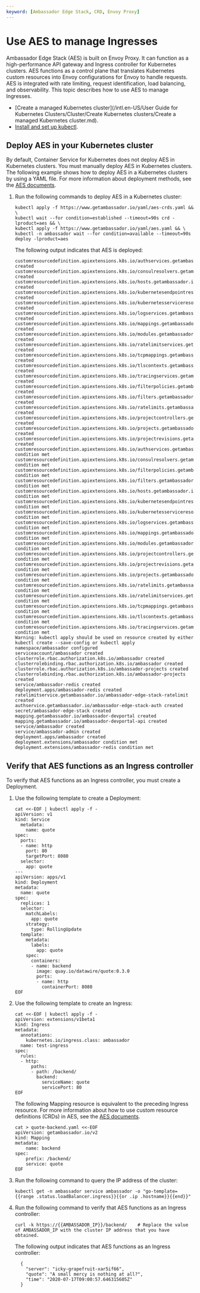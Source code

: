```yaml
---
keyword: [Ambassador Edge Stack, CRD, Envoy Proxy]
---
```


# Use AES to manage Ingresses

Ambassador Edge Stack \(AES\) is built on Envoy Proxy. It can function as a high-performance API gateway and Ingress controller for Kubernetes clusters. AES functions as a control plane that translates Kubernetes custom resources into Envoy configurations for Envoy to handle requests. AES is integrated with rate limiting, request identification, load balancing, and observability. This topic describes how to use AES to manage Ingresses.

-   [Create a managed Kubernetes cluster](/intl.en-US/User Guide for Kubernetes Clusters/Cluster/Create Kubernetes clusters/Create a managed Kubernetes cluster.md).
-   [Install and set up kubectl](https://kubernetes.io/docs/tasks/kubectl/install/?spm=a2c4g.11186623.2.11.1c924c9f2tNE6y).

## Deploy AES in your Kubernetes cluster

By default, Container Service for Kubernetes does not deploy AES in Kubernetes clusters. You must manually deploy AES in Kubernetes clusters. The following example shows how to deploy AES in a Kubernetes clusters by using a YAML file. For more information about deployment methods, see the [AES documents](https://www.getambassador.io/).

1.  Run the following commands to deploy AES in a Kubernetes cluster:

    ```
    kubectl apply -f https://www.getambassador.io/yaml/aes-crds.yaml && \
    kubectl wait --for condition=established --timeout=90s crd -lproduct=aes && \
    kubectl apply -f https://www.getambassador.io/yaml/aes.yaml && \
    kubectl -n ambassador wait --for condition=available --timeout=90s deploy -lproduct=aes
    ```

    The following output indicates that AES is deployed:

    ```
    customresourcedefinition.apiextensions.k8s.io/authservices.getambassador.io created
    customresourcedefinition.apiextensions.k8s.io/consulresolvers.getambassador.io created
    customresourcedefinition.apiextensions.k8s.io/hosts.getambassador.io created
    customresourcedefinition.apiextensions.k8s.io/kubernetesendpointresolvers.getambassador.io created
    customresourcedefinition.apiextensions.k8s.io/kubernetesserviceresolvers.getambassador.io created
    customresourcedefinition.apiextensions.k8s.io/logservices.getambassador.io created
    customresourcedefinition.apiextensions.k8s.io/mappings.getambassador.io created
    customresourcedefinition.apiextensions.k8s.io/modules.getambassador.io created
    customresourcedefinition.apiextensions.k8s.io/ratelimitservices.getambassador.io created
    customresourcedefinition.apiextensions.k8s.io/tcpmappings.getambassador.io created
    customresourcedefinition.apiextensions.k8s.io/tlscontexts.getambassador.io created
    customresourcedefinition.apiextensions.k8s.io/tracingservices.getambassador.io created
    customresourcedefinition.apiextensions.k8s.io/filterpolicies.getambassador.io created
    customresourcedefinition.apiextensions.k8s.io/filters.getambassador.io created
    customresourcedefinition.apiextensions.k8s.io/ratelimits.getambassador.io created
    customresourcedefinition.apiextensions.k8s.io/projectcontrollers.getambassador.io created
    customresourcedefinition.apiextensions.k8s.io/projects.getambassador.io created
    customresourcedefinition.apiextensions.k8s.io/projectrevisions.getambassador.io created
    customresourcedefinition.apiextensions.k8s.io/authservices.getambassador.io condition met
    customresourcedefinition.apiextensions.k8s.io/consulresolvers.getambassador.io condition met
    customresourcedefinition.apiextensions.k8s.io/filterpolicies.getambassador.io condition met
    customresourcedefinition.apiextensions.k8s.io/filters.getambassador.io condition met
    customresourcedefinition.apiextensions.k8s.io/hosts.getambassador.io condition met
    customresourcedefinition.apiextensions.k8s.io/kubernetesendpointresolvers.getambassador.io condition met
    customresourcedefinition.apiextensions.k8s.io/kubernetesserviceresolvers.getambassador.io condition met
    customresourcedefinition.apiextensions.k8s.io/logservices.getambassador.io condition met
    customresourcedefinition.apiextensions.k8s.io/mappings.getambassador.io condition met
    customresourcedefinition.apiextensions.k8s.io/modules.getambassador.io condition met
    customresourcedefinition.apiextensions.k8s.io/projectcontrollers.getambassador.io condition met
    customresourcedefinition.apiextensions.k8s.io/projectrevisions.getambassador.io condition met
    customresourcedefinition.apiextensions.k8s.io/projects.getambassador.io condition met
    customresourcedefinition.apiextensions.k8s.io/ratelimits.getambassador.io condition met
    customresourcedefinition.apiextensions.k8s.io/ratelimitservices.getambassador.io condition met
    customresourcedefinition.apiextensions.k8s.io/tcpmappings.getambassador.io condition met
    customresourcedefinition.apiextensions.k8s.io/tlscontexts.getambassador.io condition met
    customresourcedefinition.apiextensions.k8s.io/tracingservices.getambassador.io condition met
    Warning: kubectl apply should be used on resource created by either kubectl create --save-config or kubectl apply
    namespace/ambassador configured
    serviceaccount/ambassador created
    clusterrole.rbac.authorization.k8s.io/ambassador created
    clusterrolebinding.rbac.authorization.k8s.io/ambassador created
    clusterrole.rbac.authorization.k8s.io/ambassador-projects created
    clusterrolebinding.rbac.authorization.k8s.io/ambassador-projects created
    service/ambassador-redis created
    deployment.apps/ambassador-redis created
    ratelimitservice.getambassador.io/ambassador-edge-stack-ratelimit created
    authservice.getambassador.io/ambassador-edge-stack-auth created
    secret/ambassador-edge-stack created
    mapping.getambassador.io/ambassador-devportal created
    mapping.getambassador.io/ambassador-devportal-api created
    service/ambassador created
    service/ambassador-admin created
    deployment.apps/ambassador created
    deployment.extensions/ambassador condition met
    deployment.extensions/ambassador-redis condition met
    ```


## Verify that AES functions as an Ingress controller

To verify that AES functions as an Ingress controller, you must create a Deployment.

1.  Use the following template to create a Deployment:

    ```
    cat <<-EOF | kubectl apply -f -
    apiVersion: v1
    kind: Service
      metadata:
        name: quote
    spec:
      ports:
      - name: http
        port: 80
        targetPort: 8080
      selector:
        app: quote
    ---
    apiVersion: apps/v1
    kind: Deployment
    metadata:
      name: quote
    spec:
      replicas: 1
      selector:
        matchLabels:
          app: quote
        strategy:
          type: RollingUpdate
      template:
        metadata:
          labels:
            app: quote
        spec:
          containers:
          - name: backend
            image: quay.io/datawire/quote:0.3.0
            ports:
            - name: http
              containerPort: 8080
    EOF
    ```

2.  Use the following template to create an Ingress:

    ```
    cat <<-EOF | kubectl apply -f - 
    apiVersion: extensions/v1beta1
    kind: Ingress
    metadata:
      annotations:
        kubernetes.io/ingress.class: ambassador
      name: test-ingress
    spec:
      rules:
      - http:
          paths:
          - path: /backend/
            backend:
              serviceName: quote
              servicePort: 80
    EOF
    ```

    The following Mapping resource is equivalent to the preceding Ingress resource. For more information about how to use custom resource definitions \(CRDs\) in AES, see the [AES documents](https://www.getambassador.io/docs/latest/topics/running/ingress-controller/).

    ```
    cat > quote-backend.yaml <<-EOF
    apiVersion: getambassador.io/v2
    kind: Mapping
    metadata:
        name: backend
    spec:
        prefix: /backend/
        service: quote
    EOF
    ```

3.  Run the following command to query the IP address of the cluster:

    ```
    kubectl get -n ambassador service ambassador -o "go-template={{range .status.loadBalancer.ingress}}{{or .ip .hostname}}{{end}}"
    ```

4.  Run the following command to verify that AES functions as an Ingress controller:

    ```
    curl -k https://{{AMBASSADOR_IP}}/backend/    # Replace the value of AMBASSADOR_IP with the cluster IP address that you have obtained. 
    ```

    The following output indicates that AES functions as an Ingress controller:

    ```
      {
        "server": "icky-grapefruit-xar5if66",
        "quote": "A small mercy is nothing at all?",
        "time": "2020-07-17T09:00:57.646315605Z"
      }
    ```


